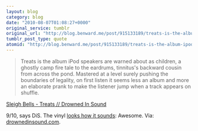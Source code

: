 ```yaml
---
layout: blog
category: blog
date: "2010-08-07T01:08:27+0000"
original_service: tumblr
original_url: "http://blog.benward.me/post/915133189/treats-is-the-album-ipod-speakers-are-warned-about"
tumblr_post_type: quote
atomid: "http://blog.benward.me/post/915133189/treats-is-the-album-ipod-speakers-are-warned-about"
---
```

> Treats is the album iPod speakers are warned about as children, a ghostly camp fire tale to the eardrums, tinnitus's backward cousin from across the pond. Mastered at a level surely pushing the boundaries of legality, on first listen it seems less an album and more an elaborate prank to make the listener jump when a track appears on shuffle.

<a href="http://drownedinsound.com/releases/15574/reviews/4140671">Sleigh Bells - Treats // Drowned In Sound</a>

9/10, says DiS. The vinyl [looks how it sounds](http://www.flickr.com/photos/benward/4822134180/): Awesome.
Via: [drownedinsound.com](http://drownedinsound.com/releases/15574/reviews/4140671).